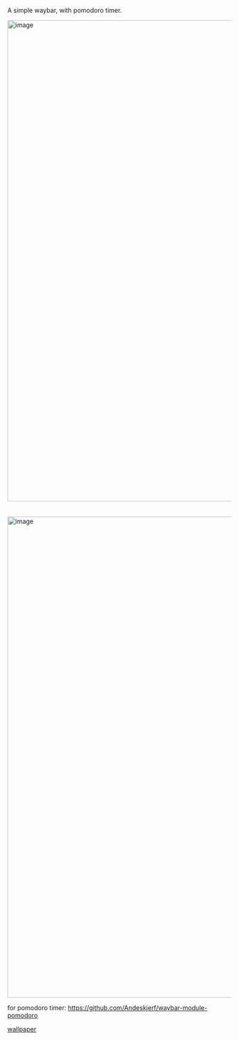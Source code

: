 A simple waybar, with pomodoro timer.

<img width="1920" height="1080" alt="image" src="https://github.com/user-attachments/assets/d4b47a3e-b960-4fbb-8ad3-702feb8e9f74" />
<br><br><br>
<img width="1920" height="1080" alt="image" src="https://github.com/user-attachments/assets/9b368093-19f6-4149-8ac6-4daac6a8dd3e" />

for pomodoro timer:
https://github.com/Andeskjerf/waybar-module-pomodoro

[wallpaper](https://raw.githubusercontent.com/Prateek7071/dotfiles/main/asset/3.jpg)
